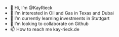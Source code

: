 - 👋 Hi, I’m @KayRieck
- 👀 I’m interested in Oil and Gas in Texas and Dubai
- 🌱 I’m currently learning investments in Stuttgart
- 💞️ I’m looking to collaborate on Github
- 📫 How to reach me kay-rieck.de

<!---
KayRieck/KayRieck is a ✨ special ✨ repository because its `README.md` (this file) appears on your GitHub profile.
You can click the Preview link to take a look at your changes.
--->
